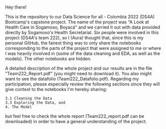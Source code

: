 Hey there!

This is the repository to our Data Science for all - Colombia 2022 (DS4A) Bootcamp's capstone project. The name of the project was "A Look at Health Care in Sogamoso, Boyacá" and we carried it out with data provided directly by Sogamoso's Health Secretariat. Six people were involved in this project (DS4A's team 222), so I (Aura) thought that, since this is my personal GitHub, the fairest thing was to only share the notebooks corresponding to the parts of the project that were assigned to me or where I was heavily involved in (some of the data cleaning and EDA, as well as the models). The other notebooks are hidden.

A detailed description of the whole project and our results are in the file "Team222_Report.pdf" (you might need to download it). You also might want to see the datafolio (Team222_Datafolio.pdf). Regarding my participation, please especially review the following sections since they will give context to the notebooks I'm hereby sharing:

    3.1 Cleaning the Data
    3.3 Exploring the Data, and
    4. The Model

but feel free to check the whole report (Team222_report.pdf can be downloaded) in order to have a general understanding of the project.
